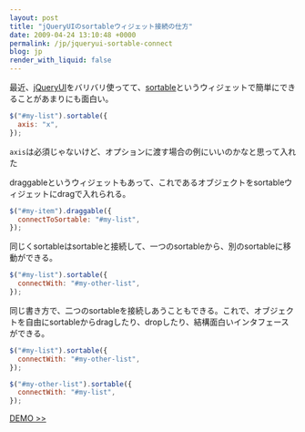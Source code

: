 ```yaml
---
layout: post
title: "jQueryUIのsortableウィジェット接続の仕方"
date: 2009-04-24 13:10:48 +0000
permalink: /jp/jqueryui-sortable-connect
blog: jp
render_with_liquid: false
---
```


最近、[jQueryUI](http://jqueryui.com/)をバリバリ使ってて、[sortable](http://jqueryui.com/demos/sortable/)というウィジェットで簡単にできることがあまりにも面白い。

```javascript
$("#my-list").sortable({
  axis: "x",
});
```

`axis`は必須じゃないけど、オプションに渡す場合の例にいいのかなと思って入れた

draggableというウィジェットもあって、これであるオブジェクトをsortableウィジェットにdragで入れられる。

```javascript
$("#my-item").draggable({
  connectToSortable: "#my-list",
});
```

同じくsortableはsortableと接続して、一つのsortableから、別のsortableに移動ができる。

```javascript
$("#my-list").sortable({
  connectWith: "#my-other-list",
});
```

同じ書き方で、二つのsortableを接続しあうこともできる。これで、オブジェクトを自由にsortableからdragしたり、dropしたり、結構面白いインタフェースができる。

```javascript
$("#my-list").sortable({
  connectWith: "#my-other-list",
});

$("#my-other-list").sortable({
  connectWith: "#my-list",
});
```

<a href="http://static.ianlewis.org/prod/demos/files/sortables/index.html" target="_blank">DEMO &gt;&gt;</a>
